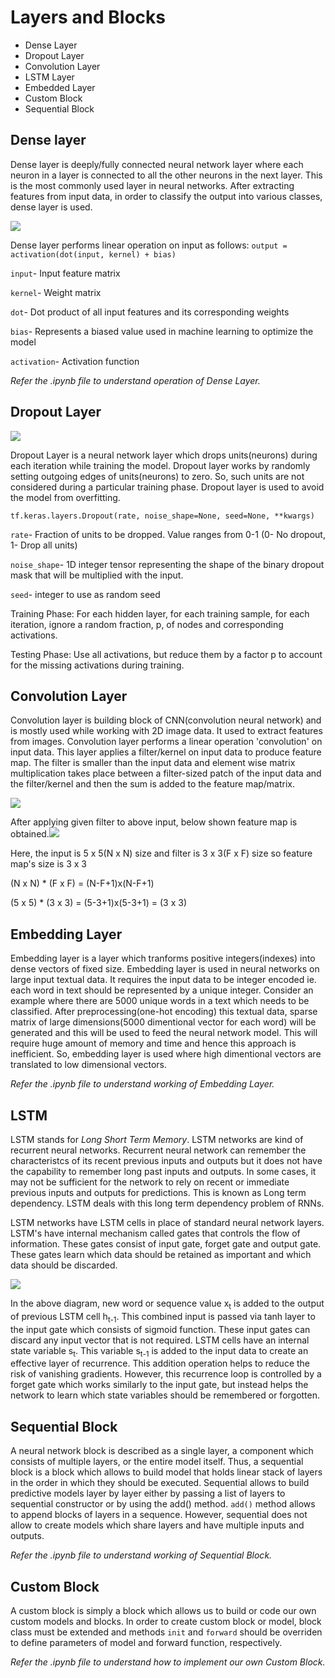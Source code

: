 # Layers and Blocks
* Dense Layer
* Dropout Layer
* Convolution Layer
* LSTM Layer
* Embedded Layer
* Custom Block
* Sequential Block

## Dense layer
Dense layer is deeply/fully connected neural network layer where each neuron in a layer is connected to all the other neurons in the next layer. This is the most commonly used layer in neural networks.
After extracting features from input data, in order to classify the output into various classes, dense layer is used.

<img src="https://miro.medium.com/max/875/1*eJ36Jpf-DE9q5nKk67xT0Q.jpeg"></img>

Dense layer performs linear operation on input as follows:
`output = activation(dot(input, kernel) + bias)`

`input`- Input feature matrix

`kernel`- Weight matrix

`dot`- Dot product of all input features and its corresponding weights

`bias`- Represents a biased value used in machine learning to optimize the model

`activation`- Activation function

*Refer the .ipynb file to understand operation of Dense Layer.*


## Dropout Layer
<img src="https://jamesmccaffrey.files.wordpress.com/2018/05/neuralnetworkdropoutlayer.jpg"></img>

Dropout Layer is a neural network layer which drops units(neurons) during each iteration while training the model. Dropout layer works by randomly setting outgoing edges of
units(neurons) to zero. So, such units are not considered during a particular training phase.
Dropout layer is used to avoid the model from overfitting.

`tf.keras.layers.Dropout(rate, noise_shape=None, seed=None, **kwargs)`

`rate`- Fraction of units to be dropped. Value ranges from 0-1 (0- No dropout, 1- Drop all units)

`noise_shape`- 1D integer tensor representing the shape of the binary dropout mask that will be multiplied with the input.

`seed`- integer to use as random seed

Training Phase: For each hidden layer, for each training sample, for each iteration, ignore a random fraction, p, of nodes and corresponding activations.

Testing Phase: Use all activations, but reduce them by a factor p to account for the missing activations during training.



## Convolution Layer
Convolution layer is building block of CNN(convolution neural network) and is mostly used while working with 2D image data. It used to extract features from images.
Convolution layer performs a linear operation 'convolution' on input data. This layer applies a filter/kernel on input data to produce feature map. 
The filter is smaller than the input data and element wise matrix multiplication takes place between a filter-sized patch of the input data and the filter/kernel and then the
sum is added to the feature map/matrix.

<img src="https://miro.medium.com/max/875/1*cTEp-IvCCUYPTT0QpE3Gjg@2x.png"></img>


After applying given filter to above input, below shown feature map is obtained.<img src="https://miro.medium.com/max/875/1*VVvdh-BUKFh2pwDD0kPeRA@2x.gif"></img>

Here, the input is 5 x 5(N x N) size and filter is 3 x 3(F x F) size so feature map's size is 3 x 3

(N x N) * (F x F) = (N-F+1)x(N-F+1)

(5 x 5) * (3 x 3) = (5-3+1)x(5-3+1) = (3 x 3)


## Embedding Layer
Embedding layer is a layer which tranforms positive integers(indexes) into dense vectors of fixed size. Embedding layer is used in neural networks on large input textual data.
It requires the input data to be integer encoded ie. each word in text should be represented by a unique integer.
Consider an example where there are 5000 unique words in a text which needs to be classified. After preprocessing(one-hot encoding) this textual data, sparse matrix of large
dimensions(5000 dimentional vector for each word) will be generated and this will be used to feed the neural network model. This will require huge amount of memory and time and
hence this approach is inefficient. So, embedding layer is used where high dimentional vectors are translated to low dimensional vectors.


*Refer the .ipynb file to understand working of Embedding Layer.*
 

## LSTM
LSTM stands for *Long Short Term Memory*. LSTM networks are kind of recurrent neural networks. Recurrent neural network can remember the characteristcs of its recent previous
inputs and outputs but it does not have the capability to remember long past inputs and outputs. In some cases, it may not be sufficient for the network to rely on recent or
immediate previous inputs and outputs for predictions. This is known as Long term dependency. LSTM deals with this long term dependency problem of RNNs.

LSTM networks have LSTM cells in place of standard neural network layers. LSTM's have internal mechanism called gates that controls the flow of information. These gates consist
of input gate, forget gate and output gate. These gates learn which data should be retained as important and which data should be discarded.

<img src="https://i1.wp.com/adventuresinmachinelearning.com/wp-content/uploads/2017/09/LSTM-diagram.png?w=669&ssl=1"></img>

In the above diagram, new word or sequence value x<sub>t</sub> is added to the output of previous LSTM cell h<sub>t-1</sub>. This combined input is passed via tanh layer to
the input gate which consists of sigmoid function. These input gates can discard any input vector that is not required.
LSTM cells have an internal state variable s<sub>t</sub>. This variable s<sub>t-1</sub> is added to the input data to create an effective layer of recurrence. This addition
operation helps to reduce the risk of vanishing gradients. However, this recurrence loop is controlled by a forget gate which works similarly to the input gate, but instead
helps the network to learn which state variables should be remembered or forgotten.


## Sequential Block
A neural network block is described as a single layer, a component which consists of multiple layers, or the entire model itself.
Thus, a sequential block is a block which allows to build model that holds linear stack of layers in the order in which they should be executed. Sequential allows to build
predictive models layer by layer either by passing a list of layers to sequential constructor or by using the add() method. `add()`  method allows to append blocks of layers in
a sequence. However, sequential does not allow to create models which share layers and have multiple inputs and outputs.

*Refer the .ipynb file to understand working of Sequential Block.*


## Custom Block
A custom block is simply a block which allows us to build or code our own custom models and blocks. In order to create custom block or model, block class must be extended and 
methods `init` and `forward` should be overriden to define parameters of model and forward function, respectively.

*Refer the .ipynb file to understand how to implement our own Custom Block.*
